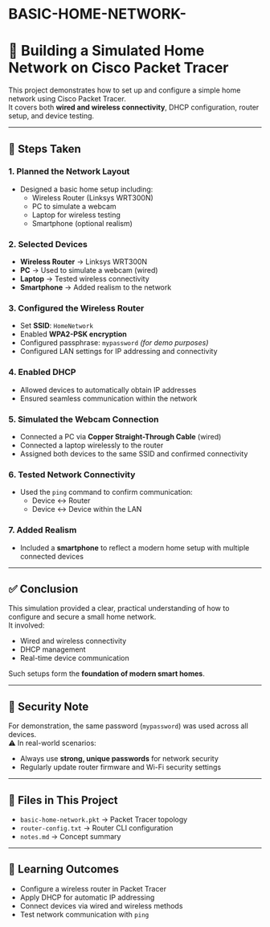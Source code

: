 # BASIC-HOME-NETWORK-
# 🏡 Building a Simulated Home Network on Cisco Packet Tracer

This project demonstrates how to set up and configure a simple home network using Cisco Packet Tracer.  
It covers both **wired and wireless connectivity**, DHCP configuration, router setup, and device testing.

---

## 📌 Steps Taken 

### 1. Planned the Network Layout
- Designed a basic home setup including:
  - Wireless Router (Linksys WRT300N)
  - PC to simulate a webcam
  - Laptop for wireless testing
  - Smartphone (optional realism)

### 2. Selected Devices
- **Wireless Router** → Linksys WRT300N  
- **PC** → Used to simulate a webcam (wired)  
- **Laptop** → Tested wireless connectivity  
- **Smartphone** → Added realism to the network  

### 3. Configured the Wireless Router
- Set **SSID**: `HomeNetwork`  
- Enabled **WPA2-PSK encryption**  
- Configured passphrase: `mypassword` *(for demo purposes)*  
- Configured LAN settings for IP addressing and connectivity  

### 4. Enabled DHCP
- Allowed devices to automatically obtain IP addresses  
- Ensured seamless communication within the network  

### 5. Simulated the Webcam Connection
- Connected a PC via **Copper Straight-Through Cable** (wired)  
- Connected a laptop wirelessly to the router  
- Assigned both devices to the same SSID and confirmed connectivity  

### 6. Tested Network Connectivity
- Used the `ping` command to confirm communication:
  - Device ↔ Router  
  - Device ↔ Device within the LAN  

### 7. Added Realism
- Included a **smartphone** to reflect a modern home setup with multiple connected devices  

---

## ✅ Conclusion
This simulation provided a clear, practical understanding of how to configure and secure a small home network.  
It involved:
- Wired and wireless connectivity  
- DHCP management  
- Real-time device communication  

Such setups form the **foundation of modern smart homes**.

---

## 🔐 Security Note
For demonstration, the same password (`mypassword`) was used across all devices.  
⚠️ In real-world scenarios:  
- Always use **strong, unique passwords** for network security  
- Regularly update router firmware and Wi-Fi security settings  

---

## 📂 Files in This Project
- `basic-home-network.pkt` → Packet Tracer topology  
- `router-config.txt` → Router CLI configuration  
- `notes.md` → Concept summary  

---

## 🚀 Learning Outcomes
- Configure a wireless router in Packet Tracer  
- Apply DHCP for automatic IP addressing  
- Connect devices via wired and wireless methods  
- Test network communication with `ping`
